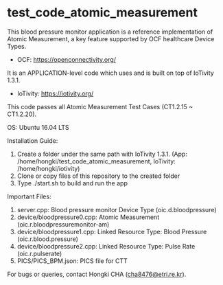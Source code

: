# test_code_atomic_measurement

This blood pressure monitor application is a reference implementation of Atomic Measurement, a key feature supported by OCF healthcare Device Types.
- OCF: https://openconnectivity.org/

It is an APPLICATION-level code which uses and is built on top of IoTivity 1.3.1.
- IoTivity: https://iotivity.org/

This code passes all Atomic Measurement Test Cases (CT1.2.15 ~ CT1.2.20).

OS: Ubuntu 16.04 LTS

Installation Guide:
1. Create a folder under the same path with IoTivity 1.3.1. (App: /home/hongki/test_code_atomic_measurement, IoTivity: /home/hongki/iotivity)
2. Clone or copy files of this repository to the created folder
3. Type ./start.sh to build and run the app

Important Files:
1. server.cpp: Blood pressure monitor Device Type (oic.d.bloodpressure)
2. device/bloodpressure0.cpp: Atomic Measurement (oic.r.bloodpressuremonitor-am)
3. device/bloodpressure1.cpp: Linked Resource Type: Blood Pressure (oic.r.blood.pressure)
4. device/bloodpressure2.cpp: Linked Resource Type: Pulse Rate (oic.r.pulserate)
5. PICS/PICS_BPM.json: PICS file for CTT

For bugs or queries, contact Hongki CHA (cha8476@etri.re.kr).
